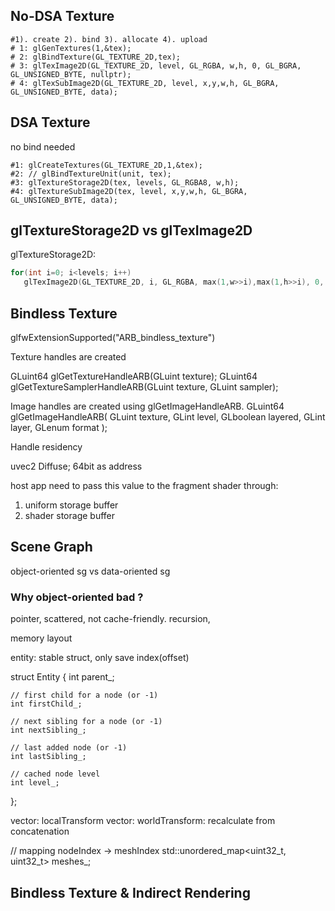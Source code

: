 ## No-DSA Texture
```shell
#1). create 2). bind 3). allocate 4). upload
# 1: glGenTextures(1,&tex);
# 2: glBindTexture(GL_TEXTURE_2D,tex);
# 3: glTexImage2D(GL_TEXTURE_2D, level, GL_RGBA, w,h, 0, GL_BGRA, GL_UNSIGNED_BYTE, nullptr);
# 4: glTexSubImage2D(GL_TEXTURE_2D, level, x,y,w,h, GL_BGRA, GL_UNSIGNED_BYTE, data);
```
## DSA Texture
no bind needed
```shell
#1: glCreateTextures(GL_TEXTURE_2D,1,&tex);
#2: // glBindTextureUnit(unit, tex);
#3: glTextureStorage2D(tex, levels, GL_RGBA8, w,h);
#4: glTextureSubImage2D(tex, level, x,y,w,h, GL_BGRA, GL_UNSIGNED_BYTE, data);
```

## glTextureStorage2D vs glTexImage2D
glTextureStorage2D:

```c++
for(int i=0; i<levels; i++) 
   glTexImage2D(GL_TEXTURE_2D, i, GL_RGBA, max(1,w>>i),max(1,h>>i), 0, GL_BGRA,GL_UNSIGNED_BYTE, nullptr);
```

## Bindless Texture
glfwExtensionSupported("ARB_bindless_texture")

Texture handles are created 

GLuint64 glGetTextureHandleARB(GLuint texture​);
GLuint64 glGetTextureSamplerHandleARB(GLuint texture​, GLuint sampler​);

Image handles are created using glGetImageHandleARB.
GLuint64 glGetImageHandleARB( GLuint texture​, GLint level​, GLboolean layered​, GLint layer​, GLenum format​ );

Handle residency

uvec2 Diffuse; 64bit as address

host app need to pass this value to the fragment shader through:
1. uniform storage buffer
2. shader storage buffer



## Scene Graph
object-oriented sg vs data-oriented sg

### Why object-oriented bad ? 
pointer, scattered, not cache-friendly.
recursion, 


memory layout


entity: stable struct, only save index(offset)

struct Entity
{
	int parent_;

	// first child for a node (or -1)
	int firstChild_;

	// next sibling for a node (or -1)
	int nextSibling_;
	
    // last added node (or -1)
	int lastSibling_;

	// cached node level
	int level_;
};


vector: localTransform
vector: worldTransform: recalculate from concatenation

// mapping nodeIndex -> meshIndex
std::unordered_map<uint32_t, uint32_t> meshes_;

## Bindless Texture & Indirect Rendering